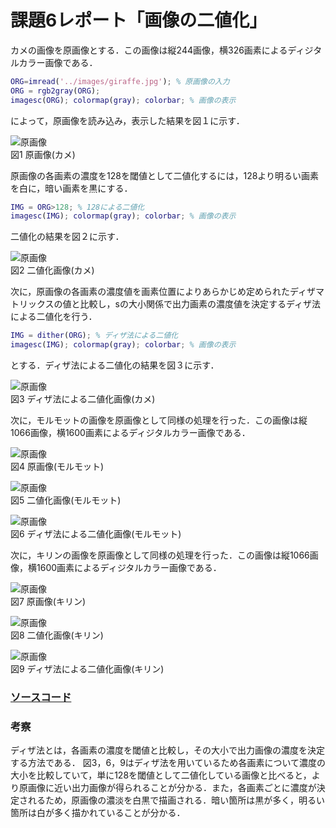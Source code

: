 # 課題6レポート「画像の二値化」

カメの画像を原画像とする．この画像は縦244画像，横326画素によるディジタルカラー画像である．
```matlab
ORG=imread('../images/giraffe.jpg'); % 原画像の入力       
ORG = rgb2gray(ORG);       
imagesc(ORG); colormap(gray); colorbar; % 画像の表示        
```
によって，原画像を読み込み，表示した結果を図１に示す．

![原画像](https://github.com/suke123/matlab_image_processing/blob/master/%E8%AA%B2%E9%A1%8C6/images/kame0.png)  
図1 原画像(カメ)

原画像の各画素の濃度を128を閾値として二値化するには，128より明るい画素を白に，暗い画素を黒にする．     
```matlab
IMG = ORG>128; % 128による二値化         
imagesc(IMG); colormap(gray); colorbar; % 画像の表示           
```
二値化の結果を図２に示す．

![原画像](https://github.com/suke123/matlab_image_processing/blob/master/%E8%AA%B2%E9%A1%8C6/images/kame_after1.png)  
図2 二値化画像(カメ)

次に，原画像の各画素の濃度値を画素位置によりあらかじめ定められたディザマトリックスの値と比較し，sの大小関係で出力画素の濃度値を決定するディザ法による二値化を行う．        
```matlab
IMG = dither(ORG); % ディザ法による二値化         
imagesc(IMG); colormap(gray); colorbar; % 画像の表示
```
とする．ディザ法による二値化の結果を図３に示す．

![原画像](https://github.com/suke123/matlab_image_processing/blob/master/%E8%AA%B2%E9%A1%8C6/images/kame_after2.png)  
図3 ディザ法による二値化画像(カメ)

次に，モルモットの画像を原画像として同様の処理を行った．この画像は縦1066画像，横1600画素によるディジタルカラー画像である．

![原画像](https://github.com/suke123/matlab_image_processing/blob/master/%E8%AA%B2%E9%A1%8C6/images/molmot0.png)  
図4 原画像(モルモット)

![原画像](https://github.com/suke123/matlab_image_processing/blob/master/%E8%AA%B2%E9%A1%8C6/images/molmot_after1.png)  
図5 二値化画像(モルモット)

![原画像](https://github.com/suke123/matlab_image_processing/blob/master/%E8%AA%B2%E9%A1%8C6/images/molmot_after2.png)  
図6 ディザ法による二値化画像(モルモット)

次に，キリンの画像を原画像として同様の処理を行った．この画像は縦1066画像，横1600画素によるディジタルカラー画像である．

![原画像](https://github.com/suke123/matlab_image_processing/blob/master/%E8%AA%B2%E9%A1%8C6/images/giraffe0.png)  
図7 原画像(キリン)

![原画像](https://github.com/suke123/matlab_image_processing/blob/master/%E8%AA%B2%E9%A1%8C6/images/giraffe_after1.png)  
図8 二値化画像(キリン)

![原画像](https://github.com/suke123/matlab_image_processing/blob/master/%E8%AA%B2%E9%A1%8C6/images/giraffe_after2.png)  
図9 ディザ法による二値化画像(キリン)

### [ソースコード](https://github.com/suke123/matlab_image_processing/blob/master/%E8%AA%B2%E9%A1%8C6/kadai6.m)

### 考察
ディザ法とは，各画素の濃度を閾値と比較し，その大小で出力画像の濃度を決定する方法である．
図3，6，9はディザ法を用いているため各画素について濃度の大小を比較していて，単に128を閾値として二値化している画像と比べると，より原画像に近い出力画像が得られることが分かる．また，各画素ごとに濃度が決定されるため，原画像の濃淡を白黒で描画される．暗い箇所は黒が多く，明るい箇所は白が多く描かれていることが分かる．
